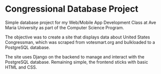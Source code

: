 # Congressional Database Project

Simple database project for my Web/Mobile App Development Class at Ave Maria University as part of the Computer Science Program.

The objective was to create a site that displays data about United States Congressman, which was scraped from votesmart.org and bulkloaded to a PostgreSQL database.

The site uses Django on the backend to manage and interact with the PostgreSQL database.
Remaining simple, the frontend sticks with basic HTML and CSS.

